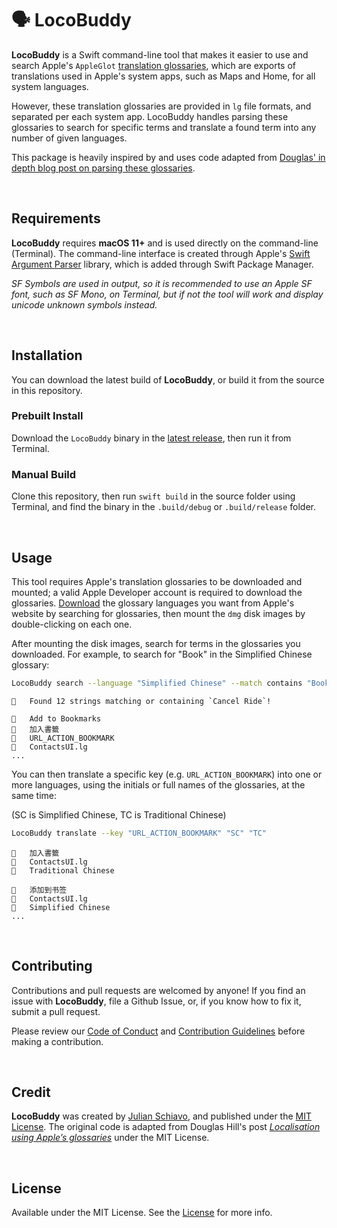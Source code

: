 # 🗣 LocoBuddy

**LocoBuddy** is a Swift command-line tool that makes it easier to use and search Apple's `AppleGlot` [translation glossaries](https://developer.apple.com/download/more/), which are exports of translations used in Apple's system apps, such as Maps and Home, for all system languages.

However, these translation glossaries are provided in `lg` file formats, and separated per each system app. LocoBuddy handles parsing these glossaries to search for specific terms and translate a found term into any number of given languages. 

This package is heavily inspired by and uses code adapted from [Douglas' in depth blog post on parsing these glossaries](https://douglashill.co/localisation-using-apples-glossaries/).

<br>

## Requirements

**LocoBuddy** requires **macOS 11+** and is used directly on the command-line (Terminal). The command-line interface is created through Apple's [Swift Argument Parser](https://github.com/apple/swift-argument-parser) library, which is added through Swift Package Manager. 

*SF Symbols are used in output, so it is recommended to use an Apple SF font, such as SF Mono, on Terminal, but if not the tool will work and display unicode unknown symbols instead.*

<br>

## Installation

You can download the latest build of **LocoBuddy**, or build it from the source in this repository. 

### Prebuilt Install

Download the `LocoBuddy` binary in the [latest release](https://github.com/julianschiavo/LocoBuddy/releases/latest), then run it from Terminal.

### Manual Build

Clone this repository, then run `swift build` in the source folder using Terminal, and find the binary in the `.build/debug` or `.build/release` folder.

<br>

## Usage

This tool requires Apple's translation glossaries to be downloaded and mounted; a valid Apple Developer account is required to download the glossaries. [Download](https://developer.apple.com/download/more/) the glossary languages you want from Apple's website by searching for glossaries, then mount the `dmg` disk images by double-clicking on each one.

After mounting the disk images, search for terms in the glossaries you downloaded. For example, to search for "Book" in the Simplified Chinese glossary:

```bash
LocoBuddy search --language "Simplified Chinese" --match contains "Book"
```
```
􀅴   Found 12 strings matching or containing `Cancel Ride`!

􀅶   Add to Bookmarks
􀰑   加入書籤
􀟕   URL_ACTION_BOOKMARK
􀎫   ContactsUI.lg
...
```

You can then translate a specific key (e.g. `URL_ACTION_BOOKMARK`) into one or more languages, using the initials or full names of the glossaries, at the same time:

(SC is Simplified Chinese, TC is Traditional Chinese)

```bash
LocoBuddy translate --key "URL_ACTION_BOOKMARK" "SC" "TC" 
```

```
􀰑   加入書籤
􀎫   ContactsUI.lg
􀆪   Traditional Chinese

􀰑   添加到书签
􀎫   ContactsUI.lg
􀆪   Simplified Chinese
...
```

<br>

## Contributing

Contributions and pull requests are welcomed by anyone! If you find an issue with **LocoBuddy**, file a Github Issue, or, if you know how to fix it, submit a pull request. 

Please review our [Code of Conduct](CODE_OF_CONDUCT.md) and [Contribution Guidelines](CONTRIBUTING.md) before making a contribution.

<br>

## Credit

**LocoBuddy** was created by [Julian Schiavo](https://twitter.com/julianschiavo), and published under the [MIT License](LICENSE). The original code is adapted from Douglas Hill's post [*Localisation using Apple’s glossaries*](https://douglashill.co/localisation-using-apples-glossaries/) under the MIT License.

<br>

## License

Available under the MIT License. See the [License](LICENSE) for more info.
